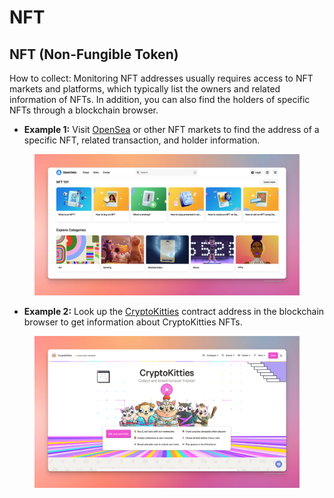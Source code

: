# NFT

## **NFT (Non-Fungible Token)**

How to collect: Monitoring NFT addresses usually requires access to NFT markets and platforms, which typically list the owners and related information of NFTs. In addition, you can also find the holders of specific NFTs through a blockchain browser.

* **Example 1:** Visit [OpenSea](https://opensea.io/) or other NFT markets to find the address of a specific NFT, related transaction, and holder information.

<figure><img src="../../.gitbook/assets/image (38).png" alt=""><figcaption></figcaption></figure>

* **Example 2:** Look up the [CryptoKitties](https://www.cryptokitties.co/) contract address in the blockchain browser to get information about CryptoKitties NFTs.

<figure><img src="../../.gitbook/assets/image (65).png" alt=""><figcaption></figcaption></figure>
